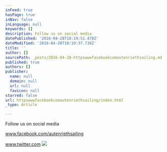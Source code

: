 ```yaml
---
inFeed: true
hasPage: true
inNav: false
inLanguage: null
keywords: []
description: Follow us on social media
datePublished: '2016-04-28T18:19:51.478Z'
dateModified: '2016-04-28T18:19:37.736Z'
title: ''
author: []
sourcePath: _posts/2016-04-28-httpswwwfacebookcomautenriethsailing.md
published: true
authors: []
publisher:
  name: null
  domain: null
  url: null
  favicon: null
starred: false
url: httpswwwfacebookcomautenriethsailing/index.html
_type: Article

---
```

Follow us on social media

www.facebook.com/autenriethsailing

www.twitter.com
![](https://the-grid-user-content.s3-us-west-2.amazonaws.com/a17463a7-4803-4186-8b45-09095bbad111.jpg)